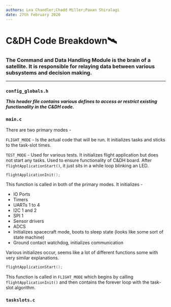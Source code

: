 ```yaml
---
authors: Lea Chandler;Chadd Miller;Pavan Shiralagi
date: 27th February 2020
---
```




# C&DH Code Breakdown:artificial_satellite:

### The Command and Data Handling Module is the brain of a satellite.   It is responsible for relaying data between various subsystems and decision making.

------------------------------------------------------------------------



### **`config_globals.h`**

***This header file contains various defines to access or restrict existing functionality in the C&DH code.***



### **`main.c`**

There are two primary modes - 

`FLIGHT_MODE` - Is the actual code that will be run.  It initializes tasks and sticks to the task-slot times.

`TEST_MODE` - Used for various tests.  It initializes flight application but does not start any tasks.  Used to ensure functionality of C&DH board.   After `flightApplicationStart()`, it just sits in a while loop blinking an LED.

 

```c
flightApplicationInit();
```

This function is called in both of the primary modes.  It initializes -

* IO Ports
* Timers
* UARTs 1 to 4
* I2C 1 and 2
* SPI 1
* Sensor drivers 
* ADCS
* Initializes spacecraft mode, boots to sleep state (looks like some sort of state machine)
* Ground contact watchdog, initializes communication

Various initializes occur, seems like a lot of different functions some with very similar explanations.



```c
flightApplicationStart();
```

This function is called in `FLIGHT_MODE` which begins by calling `flightApplicationInit()` and then contains the forever loop with the task-slot algorithm.



### **`taskslots.c`**















